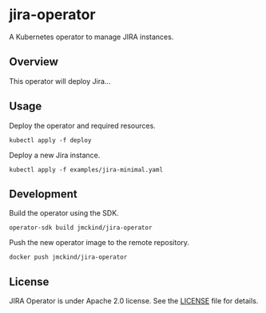 # jira-operator

A Kubernetes operator to manage JIRA instances.

## Overview

This operator will deploy Jira...

## Usage

Deploy the operator and required resources.

```
kubectl apply -f deploy
```

Deploy a new Jira instance.

```
kubectl apply -f examples/jira-minimal.yaml
```

## Development

Build the operator using the SDK.

```
operator-sdk build jmckind/jira-operator
```

Push the new operator image to the remote repository.

```
docker push jmckind/jira-operator
```

## License

JIRA Operator is under Apache 2.0 license. See the [LICENSE][license_file] file for details.

[license_file]:./LICENSE
